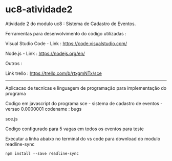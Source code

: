 # uc8-atividade2

Atividade 2 do modulo uc8 : Sistema de Cadastro de Eventos.

Ferramentas para desenvolvimento do código utilizadas :

Visual Studio Code - Link : https://code.visualstudio.com/

Node.js - Link : https://nodejs.org/en/

Outros :

Link trello : https://trello.com/b/rtxgmNTx/sce

----------------------------------------------------------------------

Aplicacao de tecnicas e linguagem de programação para implementação do programa

Codigo em javascript do programa sce - sistema de cadastro de eventos - versao 0.0000001 codename : bugs 

sce.js

Codigo configurado para 5 vagas em todos os eventos para teste

Executar a linha abaixo no terminal do vs code para download do modulo readline-sync

	npm install --save readline-sync




